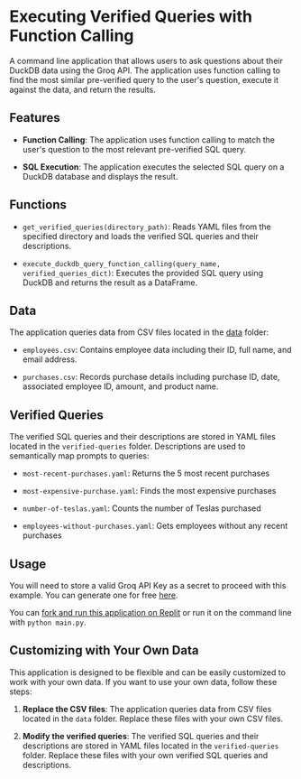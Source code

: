 # Executing Verified Queries with Function Calling

A command line application that allows users to ask questions about their DuckDB data using the Groq API. The application uses function calling to find the most similar pre-verified query to the user's question, execute it against the data, and return the results.

## Features

- **Function Calling**: The application uses function calling to match the user's question to the most relevant pre-verified SQL query.

- **SQL Execution**: The application executes the selected SQL query on a DuckDB database and displays the result.

## Functions

- `get_verified_queries(directory_path)`: Reads YAML files from the specified directory and loads the verified SQL queries and their descriptions.

- `execute_duckdb_query_function_calling(query_name, verified_queries_dict)`: Executes the provided SQL query using DuckDB and returns the result as a DataFrame.

## Data

The application queries data from CSV files located in the [data](app.py#L96) folder:

- `employees.csv`: Contains employee data including their ID, full name, and email address.

- `purchases.csv`: Records purchase details including purchase ID, date, associated employee ID, amount, and product name.

## Verified Queries

The verified SQL queries and their descriptions are stored in YAML files located in the `verified-queries` folder. Descriptions are used to semantically map prompts to queries:

- `most-recent-purchases.yaml`: Returns the 5 most recent purchases

- `most-expensive-purchase.yaml`: Finds the most expensive purchases

- `number-of-teslas.yaml`: Counts the number of Teslas purchased

- `employees-without-purchases.yaml`: Gets employees without any recent purchases

## Usage

<!-- markdown-link-check-disable -->

You will need to store a valid Groq API Key as a secret to proceed with this example. You can generate one for free [here](https://console.groq.com/keys).

<!-- markdown-link-check-enable -->

You can [fork and run this application on Replit](https://replit.com/@GroqCloud/Execute-Verified-SQL-Queries-with-Function-Calling) or run it on the command line with `python main.py`.

## Customizing with Your Own Data

This application is designed to be flexible and can be easily customized to work with your own data. If you want to use your own data, follow these steps:

1. **Replace the CSV files**: The application queries data from CSV files located in the `data` folder. Replace these files with your own CSV files.

2. **Modify the verified queries**: The verified SQL queries and their descriptions are stored in YAML files located in the `verified-queries` folder. Replace these files with your own verified SQL queries and descriptions.
